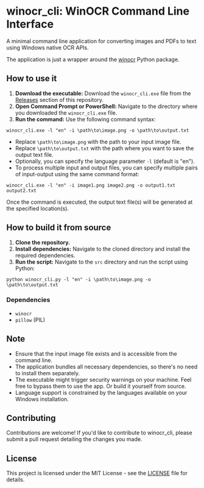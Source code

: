 # winocr_cli: WinOCR Command Line Interface
A minimal command line application for converting images and PDFs to text using Windows native OCR APIs.

The application is just a wrapper around the [winocr](https://github.com/GitHub30/winocr) Python package.

## How to use it
1. **Download the executable:** Download the `winocr_cli.exe` file from the [Releases](https://github.com/gsidhu/winocr_cli/releases) section of this repository.
2. **Open Command Prompt or PowerShell:** Navigate to the directory where you downloaded the `winocr_cli.exe` file.
3. **Run the command:** Use the following command syntax:
```
winocr_cli.exe -l "en" -i \path\to\image.png -o \path\to\output.txt
```
- Replace `\path\to\image.png` with the path to your input image file.
- Replace `\path\to\output.txt` with the path where you want to save the output text file.
- Optionally, you can specify the language parameter `-l` (default is "en").
- To process multiple input and output files, you can specify multiple pairs of input-output using the same command format:
```
winocr_cli.exe -l "en" -i image1.png image2.png -o output1.txt output2.txt
```

Once the command is executed, the output text file(s) will be generated at the specified location(s).

## How to build it from source 
1. **Clone the repository.**
2. **Install dependencies:** Navigate to the cloned directory and install the required dependencies.
3. **Run the script:** Navigate to the `src` directory and run the script using Python:
```
python winocr_cli.py -l "en" -i \path\to\image.png -o \path\to\output.txt
```

### Dependencies
- `winocr`
- `pillow` (PIL)

## Note
- Ensure that the input image file exists and is accessible from the command line.
- The application bundles all necessary dependencies, so there's no need to install them separately.
- The executable might trigger security warnings on your machine. Feel free to bypass them to use the app. Or build it yourself from source.
- Language support is constrained by the languages available on your Windows installation.

## Contributing
Contributions are welcome! If you'd like to contribute to winocr_cli, please submit a pull request detailing the changes you made.

## License
This project is licensed under the MIT License - see the [LICENSE](LICENSE.txt) file for details.
